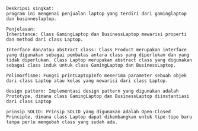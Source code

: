     Deskripsi singkat:
    program ini mengenai penjualan laptop yang terdiri dari gaminglaptop dan businneslaptop.

    Penjelasan:
    Inheritance: Class GamingLaptop dan BusinessLaptop mewarisi properti dan method dari class Laptop.

    Interface dan/atau abstract class: Class Product merupakan interface yang digunakan sebagai pembatas antara class yang diperlukan dan yang tidak diperlukan. Class Laptop merupakan abstract class yang digunakan sebagai class induk untuk class GamingLaptop dan BusinessLaptop.

    Polimorfisme: Fungsi printLaptopInfo menerima parameter sebuah objek dari class Laptop atau kelas yang mewarisi dari class Laptop.

    design pattern: Implementasi design pattern yang digunakan adalah Prototype, dimana class GamingLaptop dan BusinessLaptop diinstantiasi dari class Laptop

    prinsip SOLID: Prinsip SOLID yang digunakan adalah Open-Closed Principle, dimana class Laptop dapat dikembangkan untuk tipe-tipe baru tanpa perlu mengubah class yang sudah ada.
